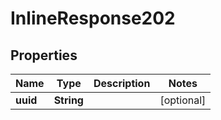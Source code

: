 # InlineResponse202

## Properties
Name | Type | Description | Notes
------------ | ------------- | ------------- | -------------
**uuid** | **String** |  |  [optional]
